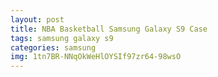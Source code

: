 ```yaml
---
layout: post
title: NBA Basketball Samsung Galaxy S9 Case
tags: samsung galaxy s9
categories: samsung
img: 1tn7BR-NNqOkWeHlOYSIf97zr64-98wsO
---
```

